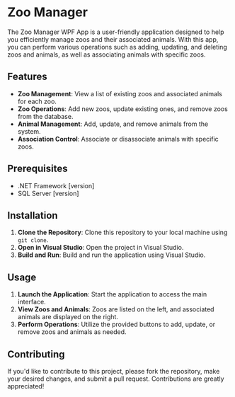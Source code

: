 # Zoo Manager

The Zoo Manager WPF App is a user-friendly application designed to help you efficiently manage zoos and their associated animals. With this app, you can perform various operations such as adding, updating, and deleting zoos and animals, as well as associating animals with specific zoos.

## Features

- **Zoo Management**: View a list of existing zoos and associated animals for each zoo.
- **Zoo Operations**: Add new zoos, update existing ones, and remove zoos from the database.
- **Animal Management**: Add, update, and remove animals from the system.
- **Association Control**: Associate or disassociate animals with specific zoos.

## Prerequisites

- .NET Framework [version]
- SQL Server [version]

## Installation

1. **Clone the Repository**: Clone this repository to your local machine using `git clone`.
2. **Open in Visual Studio**: Open the project in Visual Studio.
3. **Build and Run**: Build and run the application using Visual Studio.

## Usage

1. **Launch the Application**: Start the application to access the main interface.
2. **View Zoos and Animals**: Zoos are listed on the left, and associated animals are displayed on the right.
3. **Perform Operations**: Utilize the provided buttons to add, update, or remove zoos and animals as needed.

## Contributing

If you'd like to contribute to this project, please fork the repository, make your desired changes, and submit a pull request. Contributions are greatly appreciated!



